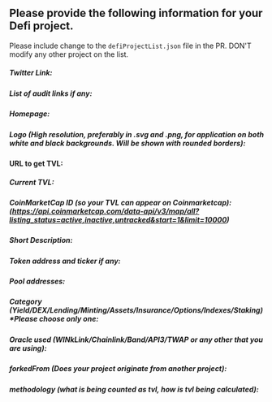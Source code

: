 ## **Please provide the following information for your Defi project.**
Please include change to the `defiProjectList.json` file in the PR.
DON'T modify any other project on the list.

##### Twitter Link:

##### List of audit links if any:

##### Homepage:

##### Logo (High resolution, preferably in .svg and .png, for application on both white and black backgrounds. Will be shown with rounded borders):

#### URL to get TVL:

##### Current TVL:

##### CoinMarketCap ID (so your TVL can appear on Coinmarketcap): (https://api.coinmarketcap.com/data-api/v3/map/all?listing_status=active,inactive,untracked&start=1&limit=10000)

##### Short Description:

##### Token address and ticker if any:

##### Pool addresses:

##### Category (Yield/DEX/Lending/Minting/Assets/Insurance/Options/Indexes/Staking) *Please choose only one:

##### Oracle used (WINkLink/Chainlink/Band/API3/TWAP or any other that you are using):

##### forkedFrom (Does your project originate from another project):

##### methodology (what is being counted as tvl, how is tvl being calculated):

